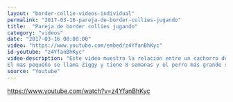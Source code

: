 ```yaml
---
layout: "border-collie-videos-individual"
permalink: "2017-03-16-pareja-de-border-collies-jugando"
title:  "Pareja de border collies jugando"
category: "videos"
date: "2017-03-16 08:00:00"
video: "https://www.youtube.com/embed/z4YfanBhKyc"
id-youtube: "z4YfanBhKyc"
video-description: "Este video muestra la relacion entre un cachorro de border collie que acaba de llegar a una casa donde vive un border collie adulto. Después de unos cuantos días de presentaciones cuidadosas, los dos perros empiezan a jugar juntos.
El mas pequeño se llama Ziggy y tiene 8 semanas y el perro más grande se llama Gwyn y tiene 5 años.ss"
source: "Youtube"
---
```


















https://www.youtube.com/watch?v=z4YfanBhKyc
